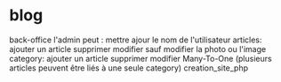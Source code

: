 # blog
back-office
l'admin peut :
    mettre ajour le nom de l'utilisateur
    articles:
        ajouter un article
        supprimer 
        modifier sauf modifier la photo ou l'image
    category:
        ajouter un article
        supprimer 
        modifier
    Many-To-One (plusieurs articles peuvent être liés à une seule category)
creation_site_php
